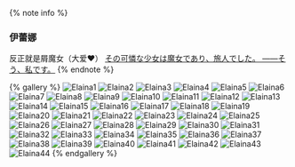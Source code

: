 {% note info %}
###  伊蕾娜
反正就是屑魔女（大爱❤）
[その可憐な少女は魔女であり、旅人でした。 ――そう、私です。](https://zh.moegirl.org.cn/%E4%BC%8A%E8%95%BE%E5%A8%9C)
{% endnote %}

{% gallery %}
![Elaina1](https://cdn.bili33.top/gh/Vikutorika/assets@master/gallery/img/Elaina/018838ab-0b24-4217-9574-c3b0679a9632.jfif)
![Elaina2](https://cdn.bili33.top/gh/Vikutorika/assets@master/gallery/img/Elaina/01b46641-78c7-4caa-93d5-e63e3043658e.jfif)
![Elaina3](https://cdn.bili33.top/gh/Vikutorika/assets@master/gallery/img/Elaina/0b0e26e4-587f-41d0-a59a-0161700808a1.png)
![Elaina4](https://cdn.bili33.top/gh/Vikutorika/assets@master/gallery/img/Elaina/0be8b3fc-9bd3-4aed-8893-1ae597e1f97f.jfif)
![Elaina5](https://cdn.bili33.top/gh/Vikutorika/assets@master/gallery/img/Elaina/111f17e3-3862-4414-ba66-e1f79af81a93.jfif)
![Elaina6](https://cdn.bili33.top/gh/Vikutorika/assets@master/gallery/img/Elaina/1c24253a-7b7d-4ae8-b5af-099887ee89c9.png)
![Elaina7](https://cdn.bili33.top/gh/Vikutorika/assets@master/gallery/img/Elaina/1c57f8db-5c77-4636-b9c4-f4f71f029826.jfif)
![Elaina8](https://cdn.bili33.top/gh/Vikutorika/assets@master/gallery/img/Elaina/233ddbf3-69e5-4300-914f-ff6d8e3a6d09.jfif)
![Elaina9](https://cdn.bili33.top/gh/Vikutorika/assets@master/gallery/img/Elaina/2691cccb-4a8a-43cc-8533-e9c68f5748c3.jfif)
![Elaina10](https://cdn.bili33.top/gh/Vikutorika/assets@master/gallery/img/Elaina/288fd22a-b108-4b5c-829d-1649a63496ea.png)
![Elaina11](https://cdn.bili33.top/gh/Vikutorika/assets@master/gallery/img/Elaina/3b5c17a1-b40f-48ce-a038-2e05f49bd14c.png)
![Elaina12](https://cdn.bili33.top/gh/Vikutorika/assets@master/gallery/img/Elaina/48203af0-42cf-4ba8-ab30-9997b6041eb1.jfif)
![Elaina13](https://cdn.bili33.top/gh/Vikutorika/assets@master/gallery/img/Elaina/49a4c364-30a4-490e-a93c-eedd249a1ba2.jfif)
![Elaina14](https://cdn.bili33.top/gh/Vikutorika/assets@master/gallery/img/Elaina/5f8a483b-8a2f-4773-9328-aba2c0f04232.jfif)
![Elaina15](https://cdn.bili33.top/gh/Vikutorika/assets@master/gallery/img/Elaina/6112e6ec-91d0-4fb6-b75c-75577c264ab7.jfif)
![Elaina16](https://cdn.bili33.top/gh/Vikutorika/assets@master/gallery/img/Elaina/6266dd0f-0d69-4b7e-8db4-375b91a5b954.png)
![Elaina17](https://cdn.bili33.top/gh/Vikutorika/assets@master/gallery/img/Elaina/62d384dd-fcc4-4201-94ad-f66d28bec567.jfif)
![Elaina18](https://cdn.bili33.top/gh/Vikutorika/assets@master/gallery/img/Elaina/71bbe51e-a06a-4ba4-84e4-ed3417d62ada.jfif)
![Elaina19](https://cdn.bili33.top/gh/Vikutorika/assets@master/gallery/img/Elaina/74969af7-0aad-41a0-8b90-5357c2a864e2.jfif)
![Elaina20](https://cdn.bili33.top/gh/Vikutorika/assets@master/gallery/img/Elaina/79889f62-943b-46e4-aa85-c7e1e4ae7d87.jfif)
![Elaina21](https://cdn.bili33.top/gh/Vikutorika/assets@master/gallery/img/Elaina/7a745fdb-96f1-4124-8f17-58d60c76ff06.jfif)
![Elaina22](https://cdn.bili33.top/gh/Vikutorika/assets@master/gallery/img/Elaina/828647df-bad9-44a0-ab8d-d1c3f71e0f74.jfif)
![Elaina23](https://cdn.bili33.top/gh/Vikutorika/assets@master/gallery/img/Elaina/87e02280-cb51-4edc-9d10-03a8adb475f6.jfif)
![Elaina24](https://cdn.bili33.top/gh/Vikutorika/assets@master/gallery/img/Elaina/893e059e-da8b-4e3b-b1a4-ecb56be5e24d.png)
![Elaina25](https://cdn.bili33.top/gh/Vikutorika/assets@master/gallery/img/Elaina/8efc2687-b40c-4bf0-a369-5d535f2016eb.jfif)
![Elaina26](https://cdn.bili33.top/gh/Vikutorika/assets@master/gallery/img/Elaina/91feeea7-e41b-458b-8fa6-8a4f97754b54.jfif)
![Elaina27](https://cdn.bili33.top/gh/Vikutorika/assets@master/gallery/img/Elaina/9b5de8f3-6402-4c4a-b6b8-8b73298be3f4.jfif)
![Elaina28](https://cdn.bili33.top/gh/Vikutorika/assets@master/gallery/img/Elaina/a6ead9e0-316d-47ae-ac7b-168d6e5cf9e6.jfif)
![Elaina29](https://cdn.bili33.top/gh/Vikutorika/assets@master/gallery/img/Elaina/a838b5f5-0af4-4ef5-8664-a57c902922b8.jfif)
![Elaina30](https://cdn.bili33.top/gh/Vikutorika/assets@master/gallery/img/Elaina/aadf3a4a-5d3b-47b6-b993-cdf5ccd80468.jfif)
![Elaina31](https://cdn.bili33.top/gh/Vikutorika/assets@master/gallery/img/Elaina/b770c73f-9be4-41b9-831b-69e5fd8ecd29.jfif)
![Elaina32](https://cdn.bili33.top/gh/Vikutorika/assets@master/gallery/img/Elaina/ba3f4e62-befd-4324-a925-dc568e8fdfc5.jfif)
![Elaina33](https://cdn.bili33.top/gh/Vikutorika/assets@master/gallery/img/Elaina/bc47693b-4409-4a4a-a5e4-7196f957d315.jfif)
![Elaina34](https://cdn.bili33.top/gh/Vikutorika/assets@master/gallery/img/Elaina/bd8efc19-be5e-421e-a888-6da7f64b02ea.jfif)
![Elaina35](https://cdn.bili33.top/gh/Vikutorika/assets@master/gallery/img/Elaina/c62b38d8-43ce-422f-a33d-67f838c19148.jfif)
![Elaina36](https://cdn.bili33.top/gh/Vikutorika/assets@master/gallery/img/Elaina/c9c85fc3-7a73-4dfb-9afb-2d9beb686208.png)
![Elaina37](https://cdn.bili33.top/gh/Vikutorika/assets@master/gallery/img/Elaina/d2fa68e8-efeb-44a6-8d67-6c9a1d7bc4a6.jfif)
![Elaina38](https://cdn.bili33.top/gh/Vikutorika/assets@master/gallery/img/Elaina/d4e2101a-1060-4df1-8e23-c0e1dfb3495d.png)
![Elaina39](https://cdn.bili33.top/gh/Vikutorika/assets@master/gallery/img/Elaina/d814227a-12b3-435c-adb7-55810faf3308.jfif)
![Elaina40](https://cdn.bili33.top/gh/Vikutorika/assets@master/gallery/img/Elaina/dcfd95ba-388f-4b63-91d1-1f08e35582e0.jfif)
![Elaina41](https://cdn.bili33.top/gh/Vikutorika/assets@master/gallery/img/Elaina/e19ed1c7-189e-4bf1-b160-f85051a55888.jfif)
![Elaina42](https://cdn.bili33.top/gh/Vikutorika/assets@master/gallery/img/Elaina/e7d29eb8-1de1-4a78-8ca1-dcddbf71679b.jfif)
![Elaina43](https://cdn.bili33.top/gh/Vikutorika/assets@master/gallery/img/Elaina/ec444d86-2257-4f3b-8314-0fba03ab6774.jfif)
![Elaina44](https://cdn.bili33.top/gh/Vikutorika/assets@master/gallery/img/Elaina/f0a92eb0-b70f-4358-8063-b46e53b897da.jfif)
{% endgallery %}